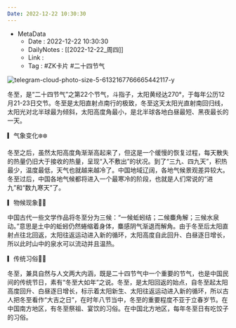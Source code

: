 ```yaml
---
Date: 2022-12-22 10:30:30
---
```

- MetaData
	- Date : 2022-12-22 10:30:30
	- DailyNotes : [[2022-12-22_周四]]
	- Link : 
	- Tag : #ZK卡片 #二十四节气 

![telegram-cloud-photo-size-5-6132167766665442117-y](https://kiwi4814-1256211473.cos.ap-nanjing.myqcloud.com/img/telegram-cloud-photo-size-5-6132167766665442117-y.webp)

冬至，是“二十四节气”之第22个节气，斗指子，太阳黄经达270°，于每年公历12月21-23日交节。冬至是太阳直射点南行的极致，冬至这天太阳光直射南回归线，太阳光对北半球最为倾斜，太阳高度角最小，是北半球各地白昼最短、黑夜最长的一天。

  

▎气象变化❄️❄️

冬至之后，虽然太阳高度角渐渐高起来了，但这是一个缓慢的恢复过程，每天散失的热量仍旧大于接收的热量，呈现“入不敷出”的状况。到了“三九、四九天”，积热最少，温度最低，天气也就越来越冷了。中国地域辽阔，各地气候景观差异较大。冬至过后，中国各地气候都将进入一个最寒冷的阶段，也就是人们常说的“进九”和“数九寒天”了。

  

▎物候现象🪷🪷

中国古代一些文学作品将冬至分为三候：“一候蚯蚓结；二候麋角解；三候水泉动。”意思是土中的蚯蚓仍然蜷缩着身体，麋感阴气渐退而解角。由于冬至后太阳直射点往北回返，太阳往返运动进入新的循环，太阳高度自此回升、白昼逐日增长，所以此时山中的泉水可以流动并且温热。

  

▎传统习俗🥟🥟

冬至，兼具自然与人文两大内涵，既是二十四节气中一个重要的节气，也是中国民间的传统节日，素有“冬至大如年”之说。冬至，是太阳回返的始点，自冬至起太阳高度回升、白昼逐日增长，标示着太阳新生、太阳往返运动进入新的循环，所以古人把冬至看作“大吉之日”，在时年八节当中，冬至的重要程度不亚于立春岁节。在中国南方地区，有冬至祭祖、宴饮的习俗。在中国北方地区，每年冬至日有吃饺子的习俗。

